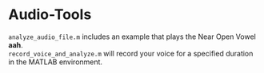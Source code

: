 # Audio-Tools

`analyze_audio_file.m` includes an example that plays the Near Open Vowel **aah**.<br>
`record_voice_and_analyze.m` will record your voice for a specified duration in the MATLAB environment.
